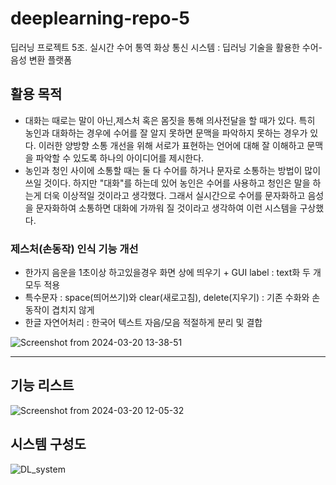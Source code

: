# deeplearning-repo-5
딥러닝 프로젝트 5조. 실시간 수어 통역 화상 통신 시스템 : 딥러닝 기술을 활용한 수어-음성 변환 플랫폼

## 활용 목적
- 대화는 때로는 말이 아닌,제스처 혹은 몸짓을 통해 의사전달을 할 때가 있다. 특히 농인과 대화하는 경우에 수어를 잘 알지 못하면 문맥을 파악하지 못하는 경우가 있다. 이러한 양방향 소통 개선을 위해 서로가 표현하는 언어에 대해
  잘 이해하고 문맥을 파악할 수 있도록 하나의 아이디어를 제시한다.
- 농인과 청인 사이에 소통할 때는 둘 다 수어를 하거나 문자로 소통하는 방법이 많이 쓰일 것이다. 하지만 "대화"를 하는데 있어 농인은 수어를 사용하고 청인은 말을 하는게 더욱 이상적일 것이라고 생각했다.
그래서 실시간으로 수어를 문자화하고 음성을 문자화하여 소통하면 대화에 가까워 질 것이라고 생각하여 이런 시스템을 구상했다.

### 제스처(손동작) 인식 기능 개선
- 한가지 음운을 1초이상 하고있을경우 화면 상에 띄우기 + GUI label : text화 두 개 모두 적용 
- 특수문자 : space(띄어쓰기)와 clear(새로고침), delete(지우기) : 기존 수화와 손동작이 겹치지 않게
- 한글 자연어처리 : 한국어 텍스트 자음/모음 적절하게 분리 및 결합

![Screenshot from 2024-03-20 13-38-51](https://github.com/addinedu-ros-4th/deeplearning-repo-5/assets/118419026/8fc246e0-b344-4a6e-b9b7-cc85ba9a2b69)

---

## 기능 리스트
![Screenshot from 2024-03-20 12-05-32](https://github.com/addinedu-ros-4th/deeplearning-repo-5/assets/118419026/19fbb898-269c-4159-82ed-c2f40594ae29)

## 시스템 구성도
![DL_system](https://github.com/addinedu-ros-4th/deeplearning-repo-5/assets/162243554/cbf0eed3-ad58-4cb6-8b19-25b0c0bc91a2)
